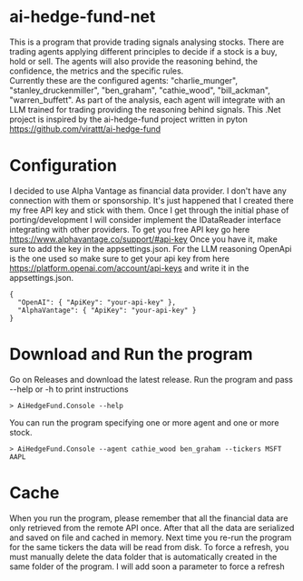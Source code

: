 # ai-hedge-fund-net
This is a program that provide trading signals analysing stocks. There are trading agents applying different principles to decide if a stock is a buy, hold or sell. The agents will also provide the reasoning behind, the confidence, the metrics and the specific rules.  
Currently these are the configured agents: "charlie_munger", "stanley_druckenmiller", "ben_graham", "cathie_wood", "bill_ackman", "warren_buffett". As part of the analysis, each agent will integrate with an LLM trained for trading providing the reasoning behind signals.
This .Net project is inspired by the ai-hedge-fund project written in pyton https://github.com/virattt/ai-hedge-fund

# Configuration
I decided to use Alpha Vantage as financial data provider. I don't have any connection with them or sponsorship. It's just happened that I created there my free API key and stick with them. Once I get through the initial phase of porting/development I will consider implement the IDataReader interface integrating with other providers. To get you free API key go here https://www.alphavantage.co/support/#api-key Once you have it, make sure to add the key in the appsettings.json. For the LLM reasoning OpenApi is the one used so make sure to get your api key from here https://platform.openai.com/account/api-keys and write it in the appsettings.json.
```
{
  "OpenAI": { "ApiKey": "your-api-key" },  
  "AlphaVantage": { "ApiKey": "your-api-key" }  
}
```
# Download and Run the program
Go on Releases and download the latest release. 
Run the program and pass --help or -h to print instructions
```
> AiHedgeFund.Console --help
```
You can run the program specifying one or more agent and one or more stock.
```
> AiHedgeFund.Console --agent cathie_wood ben_graham --tickers MSFT AAPL
```
# Cache
When you run the program, please remember that all the financial data are only retrieved from the remote API once. After that all the data are serialized and saved on file and cached in memory. Next time you re-run the program for the same tickers the data will be read from disk. To force a refresh, you must manually delete the data folder that is automatically created in the same folder of the program. I will add soon a parameter to force a refresh
